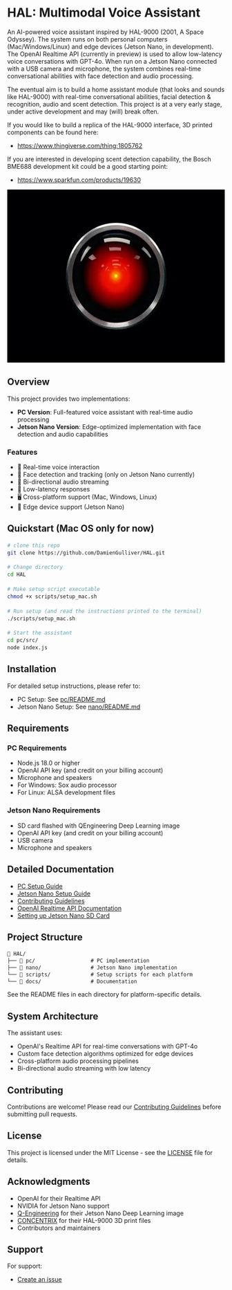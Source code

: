 # HAL: Multimodal Voice Assistant

An AI-powered voice assistant inspired by HAL-9000 (2001, A Space Odyssey). The system runs on both personal computers (Mac/Windows/Linux) and edge devices (Jetson Nano, in development). The OpenAI Realtime API (currently in preview) is used to allow low-latency voice conversations with GPT-4o. When run on a Jetson Nano connected with a USB camera and microphone, the system combines real-time conversational abilities with face detection and audio processing. 

The eventual aim is to build a home assistant module (that looks and sounds like HAL-9000) with real-time conversational abilities, facial detection & recognition, audio and scent detection. This project is at a very early stage, under active development and may (will) break often.

If you would like to build a replica of the HAL-9000 interface, 3D printed components can be found here:
 - https://www.thingiverse.com/thing:1805762

If you are interested in developing scent detection capability, the Bosch BME688 development kit could be a good starting point:
 - https://www.sparkfun.com/products/19630

<div align="center">
  <img src="assets/hal9000.jpg" width="600" height="400" alt="HAL 9000">
</div>

## Overview

This project provides two implementations:
- **PC Version**: Full-featured voice assistant with real-time audio processing
- **Jetson Nano Version**: Edge-optimized implementation with face detection and audio capabilities

### Features
- 🎤 Real-time voice interaction
- 👤 Face detection and tracking (only on Jetson Nano currently)
- 🔄 Bi-directional audio streaming
- 🎯 Low-latency responses
- 🖥️ Cross-platform support (Mac, Windows, Linux)
- 🤖 Edge device support (Jetson Nano)

## Quickstart (Mac OS only for now)
```bash
# clone this repo
git clone https://github.com/DamienGulliver/HAL.git

# Change directory
cd HAL

# Make setup script executable
chmod +x scripts/setup_mac.sh

# Run setup (and read the instructions printed to the terminal)
./scripts/setup_mac.sh

# Start the assistant
cd pc/src/
node index.js
```

## Installation

For detailed setup instructions, please refer to:
- PC Setup: See [pc/README.md](pc/README.md)
- Jetson Nano Setup: See [nano/README.md](nano/README.md)

## Requirements

### PC Requirements
- Node.js 18.0 or higher
- OpenAI API key (and credit on your billing account)
- Microphone and speakers
- For Windows: Sox audio processor
- For Linux: ALSA development files

### Jetson Nano Requirements
- SD card flashed with QEngineering Deep Learning image
- OpenAI API key (and credit on your billing account)
- USB camera
- Microphone and speakers

## Detailed Documentation
- [PC Setup Guide](pc/README.md)
- [Jetson Nano Setup Guide](nano/README.md)
- [Contributing Guidelines](docs/CONTRIBUTING.md)
- [OpenAI Realtime API Documentation](https://platform.openai.com/docs/guides/realtime)
- [Setting up Jetson Nano SD Card](https://github.com/Qengineering/Jetson-Nano-image)

## Project Structure
```
📁 HAL/
├── 📁 pc/                  # PC implementation
├── 📁 nano/                # Jetson Nano implementation
└── 📁 scripts/             # Setup scripts for each platform
└── 📁 docs/                # Documentation
```
See the README files in each directory for platform-specific details.

## System Architecture
The assistant uses:
- OpenAI's Realtime API for real-time conversations with GPT-4o
- Custom face detection algorithms optimized for edge devices
- Cross-platform audio processing pipelines
- Bi-directional audio streaming with low latency

## Contributing
Contributions are welcome! Please read our [Contributing Guidelines](docs/CONTRIBUTING.md) before submitting pull requests.

## License
This project is licensed under the MIT License - see the [LICENSE](LICENSE) file for details.

## Acknowledgments
- OpenAI for their Realtime API
- NVIDIA for Jetson Nano support
- [Q-Engineering](https://qengineering.eu) for their Jetson Nano Deep Learning image
- [CONCENTRIX](https://www.thingiverse.com/concentrix/designs) for their HAL-9000 3D print files
- Contributors and maintainers

## Support
For support:
- [Create an issue](https://github.com/DamienGulliver/HAL/issues)
